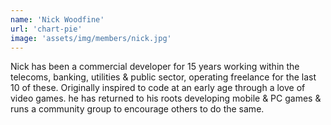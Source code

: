```yaml
---
name: 'Nick Woodfine'
url: 'chart-pie'
image: 'assets/img/members/nick.jpg'
---
```

Nick has been a commercial developer for 15 years working within the telecoms, banking, utilities & public sector, operating freelance for the last 10 of these. Originally inspired to code at an early age through a love of video games.
he has returned to his roots developing mobile & PC games & runs a community group to encourage others to do the same.
